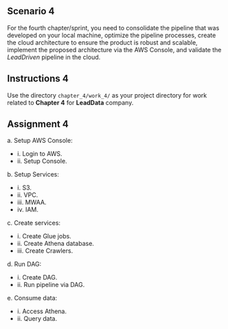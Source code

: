 ## Scenario 4
For the fourth chapter/sprint, you need to consolidate the pipeline that was developed on your local machine, optimize the pipeline processes, create the cloud architecture to ensure the product is robust and scalable, implement the proposed architecture via the AWS Console, and validate the *LeadDriven* pipeline in the cloud.

## Instructions 4
Use the directory `chapter_4/work_4/` as your project directory for work related to **Chapter 4** for **LeadData** company.

## Assignment 4
a. Setup AWS Console:
* i. Login to AWS.
* ii. Setup Console.

b. Setup Services:
* i. S3.
* ii. VPC.
* iii. MWAA.
* iv. IAM.

c. Create services:
* i. Create Glue jobs.
* ii. Create Athena database.
* iii. Create Crawlers.

d. Run DAG:
* i. Create DAG.
* ii. Run pipeline via DAG.

e. Consume data:
* i. Access Athena.
* ii. Query data.